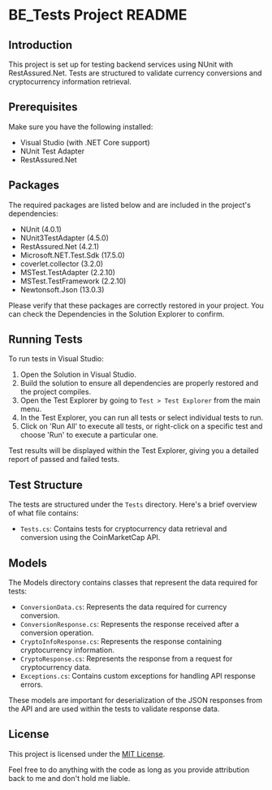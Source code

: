 # BE_Tests Project README

## Introduction

This project is set up for testing backend services using NUnit with RestAssured.Net. Tests are structured to validate currency conversions and cryptocurrency information retrieval.

## Prerequisites

Make sure you have the following installed:

- Visual Studio (with .NET Core support)
- NUnit Test Adapter
- RestAssured.Net

## Packages

The required packages are listed below and are included in the project's dependencies:

- NUnit (4.0.1)
- NUnit3TestAdapter (4.5.0)
- RestAssured.Net (4.2.1)
- Microsoft.NET.Test.Sdk (17.5.0)
- coverlet.collector (3.2.0)
- MSTest.TestAdapter (2.2.10)
- MSTest.TestFramework (2.2.10)
- Newtonsoft.Json (13.0.3)

Please verify that these packages are correctly restored in your project. You can check the Dependencies in the Solution Explorer to confirm.

## Running Tests

To run tests in Visual Studio:

1. Open the Solution in Visual Studio.
2. Build the solution to ensure all dependencies are properly restored and the project compiles.
3. Open the Test Explorer by going to `Test > Test Explorer` from the main menu.
4. In the Test Explorer, you can run all tests or select individual tests to run.
5. Click on 'Run All' to execute all tests, or right-click on a specific test and choose 'Run' to execute a particular one.

Test results will be displayed within the Test Explorer, giving you a detailed report of passed and failed tests.

## Test Structure

The tests are structured under the `Tests` directory. Here's a brief overview of what file contains:

- `Tests.cs`: Contains tests for cryptocurrency data retrieval and conversion using the CoinMarketCap API.

## Models

The Models directory contains classes that represent the data required for tests:

- `ConversionData.cs`: Represents the data required for currency conversion.
- `ConversionResponse.cs`: Represents the response received after a conversion operation.
- `CryptoInfoResponse.cs`: Represents the response containing cryptocurrency information.
- `CryptoResponse.cs`: Represents the response from a request for cryptocurrency data.
- `Exceptions.cs`: Contains custom exceptions for handling API response errors.

These models are important for deserialization of the JSON responses from the API and are used within the tests to validate response data.

## License

This project is licensed under the [MIT License](LICENSE).

Feel free to do anything with the code as long as you provide attribution back to me and don't hold me liable.
